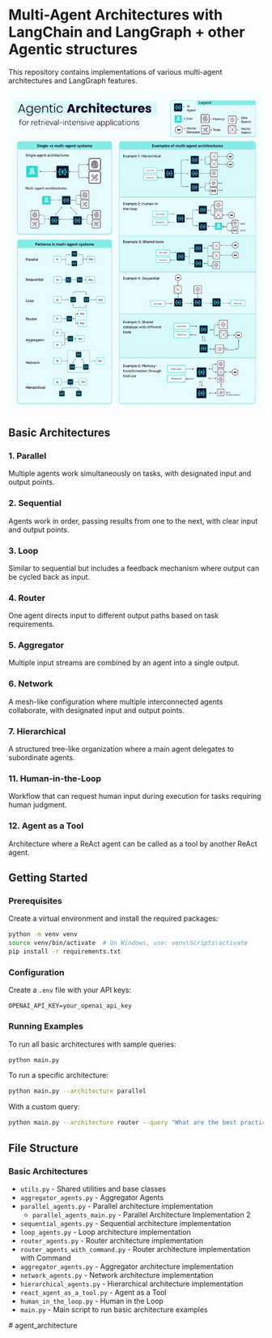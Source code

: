 # Multi-Agent Architectures with LangChain and LangGraph + other Agentic structures

This repository contains implementations of various multi-agent architectures and LangGraph features.


<p align="center">
  <img src="Agentic Architecture.jpeg" width="500" alt="Image description">
</p>


## Basic Architectures

### 1. Parallel
Multiple agents work simultaneously on tasks, with designated input and output points.

### 2. Sequential
Agents work in order, passing results from one to the next, with clear input and output points.

### 3. Loop
Similar to sequential but includes a feedback mechanism where output can be cycled back as input.

### 4. Router
One agent directs input to different output paths based on task requirements.

### 5. Aggregator
Multiple input streams are combined by an agent into a single output.

### 6. Network
A mesh-like configuration where multiple interconnected agents collaborate, with designated input and output points.

### 7. Hierarchical
A structured tree-like organization where a main agent delegates to subordinate agents.

### 11. Human-in-the-Loop
Workflow that can request human input during execution for tasks requiring human judgment.

### 12. Agent as a Tool
Architecture where a ReAct agent can be called as a tool by another ReAct agent.

## Getting Started

### Prerequisites

Create a virtual environment and install the required packages:

```bash
python -m venv venv
source venv/bin/activate  # On Windows, use: venv\Scripts\activate
pip install -r requirements.txt
```

### Configuration

Create a `.env` file with your API keys:

```
OPENAI_API_KEY=your_openai_api_key
```

### Running Examples

To run all basic architectures with sample queries:

```bash
python main.py
```

To run a specific architecture:

```bash
python main.py --architecture parallel
```

With a custom query:

```bash
python main.py --architecture router --query "What are the best practices for microservice architecture?"
```

## File Structure

### Basic Architectures
- `utils.py` - Shared utilities and base classes
- `aggregator_agents.py` - Aggregator Agents
- `parallel_agents.py` - Parallel architecture implementation
  - `parallel_agents_main.py` - Parallel Architecture Implementation 2
- `sequential_agents.py` - Sequential architecture implementation
- `loop_agents.py` - Loop architecture implementation
- `router_agents.py` - Router architecture implementation
- `router_agents_with_command.py` - Router architecture implementation with Command
- `aggregator_agents.py` - Aggregator architecture implementation
- `network_agents.py` - Network architecture implementation
- `hierarchical_agents.py` - Hierarchical architecture implementation
- `react_agent_as_a_tool.py` - Agent as a Tool
- `human_in_the_loop.py` - Human in the Loop
- `main.py` - Main script to run basic architecture examples

#   a g e n t _ a r c h i t e c t u r e 
 
 